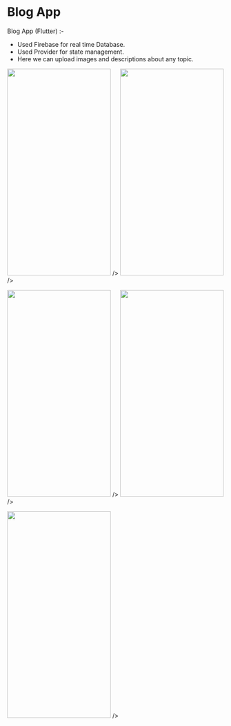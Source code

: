# Blog App

Blog App (Flutter) :- 
 - Used Firebase for real time Database.
 - Used Provider for state management.
 - Here we can upload images and descriptions about any topic.
 
 

<p float="center">
  <img src="https://user-images.githubusercontent.com/102517154/184318918-79223512-186b-4167-954e-f0b95b063568.jpg" width=240 height=480> />
  <img src="https://user-images.githubusercontent.com/102517154/184318943-34d083f3-adeb-4386-840d-5e1f27bb445b.jpg" width=240 height=480> /> 
</p>

<p float="center">
  <img src="https://user-images.githubusercontent.com/102517154/184318955-fde9e967-dc77-4fd9-83f3-7b1ed6a4b88a.jpg" width=240 height=480> />
  <img src="https://user-images.githubusercontent.com/102517154/184319000-2713fa6a-fc8e-46f8-ac52-500b5efdfaae.jpg" width=240 height=480> /> 
</p>
<p float="center">
  <img src="https://user-images.githubusercontent.com/102517154/184319039-485df300-0b62-418a-b112-f3483811016c.jpg" width=240 height=480> /> 
</p>



